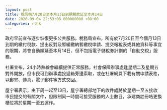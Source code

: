 ```yaml
---
layout: post
title: 稅局稱7月20日至本月13日到期稅款延至本月14日
date: 2020-09-04 22:53:08.000000000 +08:00
categories: rthk
---
```


政府早前宣布逐步恢復更多公共服務。稅務局宣布，所有於7月20日至今個月13日到期的繳付稅款、提出反對及暫緩繳納暫繳稅申請、提交報稅表或其他資料等事宜的限期，將會自動順延至本月14日，但不包括電子儲稅券計劃的「自動交稅」服務。

社署宣布，24小時熱線會繼續提供正常服務，社會保障辦事處逢星期二及星期五對外開放，但市民可到辦事處投遞箱旁邊索取，或在社署網頁下載有關申請表格，以郵寄、傳真，電子郵件等方式交回。

屋宇署表示，由下周一起至13日，屋宇署總部地下的收件處將於星期一至五接收市民提交的有關文件，但限制同一時間可接受服務的人士數目，承建商註冊咭更換櫃位將於星期一至五運作。
